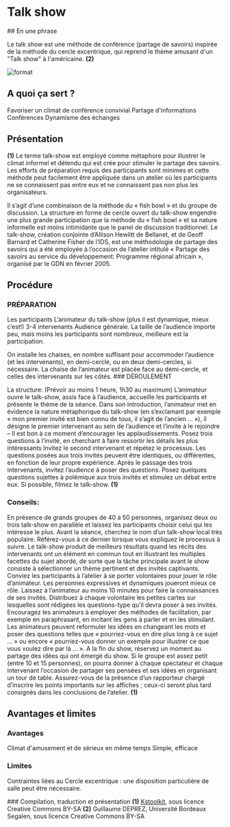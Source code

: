 # Talk show 

 ## En une phrase  

Le talk show est une méthode de conférence (partage de savoirs) inspirée de la méthode du cercle excentrique, qui reprend le thème amusant d'un "Talk show" à l'américaine. **(2)**

![format](http://upload.wikimedia.org/wikipedia/commons/2/2d/Open_Talk_Debate_Show.jpg)

## A quoi ça sert ?

Favoriser un climat de conférence convivial
Partage d'informations
Conférences
Dynamisme des échanges

## Présentation 
**(1)**
Le terme talk-show est employé comme métaphore pour illustrer le climat informel et détendu qui est crée pour stimuler le partage des savoirs. Les efforts de préparation requis des participants sont minimes et cette méthode peut facilement être appliquée dans un atelier où les participants ne se connaissent pas entre eux et ne connaissent pas non plus les organisateurs.

Il s’agit d’une combinaison de la méthode du « fish bowl » et du groupe de discussion. La structure en forme de cercle ouvert du talk-show engendre une plus grande participation que la méthode du « fish bowl » et sa nature informelle est moins intimidante que le panel de discussion traditionnel.
Le talk-show, création conjointe d’Allison Hewlitt de Bellanet, et de Geoff Barnard et Catherine Fisher de l’IDS, est une méthodologie de partage des savoirs qui a été employée à l’occasion de l’atelier intitulé « Partage des savoirs au service du développement: Programme régional africain », organisé par le GDN en février 2005. 

## Procédure 

### PRÉPARATION
Les participants
L’animateur du talk-show (plus il est dynamique, mieux c’est!)
3-4 intervenants
Audience générale. La taille de l’audience importe peu, mais moins les participants sont nombreux, meilleure est la participation.

On installe les chaises, en nombre suffisant pour accommoder l’audience (et les intervenants), en demi-cercle, ou en deux demi-cercles, si nécessaire. La chaise de l’animateur est placée face au demi-cercle, et celles des intervenants sur les côtés. 
### DÉROULEMENT

La structure:
(Prévoir au moins 1 heure, 1h30 au maximum)
L’animateur ouvre le talk-show, assis face à l’audience, accueille les participants et présente le thème de la séance.
Dans son introduction, l’animateur met en évidence la nature métaphorique du talk-show (en s’exclamant par exemple « mon premier invité est bien connu de tous, il s’agit de l’ancien … »), il désigne le premier intervenant au sein de l’audience et l’invite à le rejoindre – Il est bon à ce moment d’encourager les applaudissements.
Posez trois questions à l’invité, en cherchant à faire ressortir les détails les plus intéressants
Invitez le second intervenant et répétez le processus. Les questions posées aux trois invités peuvent être identiques, ou différentes, en fonction de leur propre expérience.
Après le passage des trois intervenants, invitez l’audience à poser des questions.
Posez quelques questions sujettes à polémique aux trois invités et stimulez un débat entre eux.
Si possible, filmez le talk-show. **(1)**

### Conseils:
En présence de grands groupes de 40 à 50 personnes, organisez deux ou trois talk-show en parallèle et laissez les participants choisir celui qui les intéresse le plus.
Avant la séance, cherchez le nom d’un talk-show local très populaire. Référez-vous à ce dernier lorsque vous expliquez le processus à suivre.
Le talk-show produit de meilleurs résultats quand les récits des intervenants ont un élément en commun tout en illustrant les multiples facettes du sujet abordé, de sorte que la tâche principale avant le show consiste à sélectionner un thème pertinent et des invités captivants.
Conviez les participants à l’atelier à se porter volontaires pour jouer le rôle d’animateur. Les personnes expressives et dynamiques joueront mieux ce rôle. Laissez à l’animateur au moins 10 minutes pour faire la connaissances de ses invités. Distribuez à chaque volontaire les petites cartes sur lesquelles sont rédigées les questions-type qu’il devra poser à ses invités.
Encouragez les animateurs à employer des méthodes de facilitation, par exemple en paraphrasant, en incitant les gens à parler et en les stimulant.
Les animateurs peuvent reformuler les idées en changeant les mots et poser des questions telles que « pourriez-vous en dire plus long à ce sujet … » ou encore « pourriez-vous donner un exemple pour illustrer ce que vous voulez dire par là … ».
A la fin du show, réservez un moment au partage des idées qui ont émergé du show. Si le groupe est assez petit (entre 10 et 15 personnes), on pourra donner à chaque spectateur et chaque intervenant l’occasion de partager ses pensées et ses idées en organisant un tour de table. Assurez-vous de la présence d’un rapporteur chargé d’inscrire les points importants sur les affiches ; ceux-ci seront plus tard consignés dans les conclusions de l’atelier. **(1)**

## Avantages et limites 

### Avantages 
Climat d'amusement et de sérieux en même temps
Simple, efficace

### Limites 
Contraintes liées au Cercle excentrique : une disposition particulière de salle peut être nécessaire.

### Compilation, traduction et présentation
**(1)** [Kstoolkit](http://www.kstoolkit.org/Le+talk-show), sous licence Creative Commons BY-SA
**(2)** Guillaume DEPREZ, Université Bordeaux Segalen, sous licence Creative Commons BY-SA
